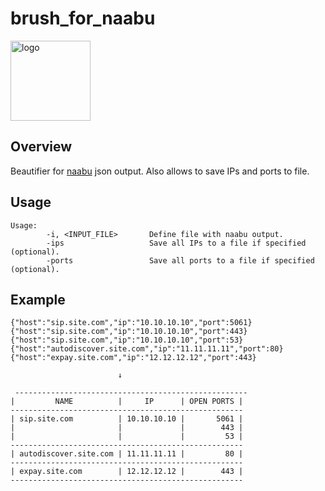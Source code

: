 # brush_for_naabu

<img  width="128" height="128" src="https://user-images.githubusercontent.com/37074372/154833276-fd22df53-f950-4941-879e-ad8db82f75ce.png" alt="logo"/>

## Overview

Beautifier for [naabu](https://github.com/projectdiscovery/naabu) json output. Also allows to save IPs and ports to file.

## Usage

```
Usage:
        -i, <INPUT_FILE>       Define file with naabu output.
        -ips                   Save all IPs to a file if specified (optional).
        -ports                 Save all ports to a file if specified (optional).
```

## Example

```
{"host":"sip.site.com","ip":"10.10.10.10","port":5061}
{"host":"sip.site.com","ip":"10.10.10.10","port":443}
{"host":"sip.site.com","ip":"10.10.10.10","port":53}
{"host":"autodiscover.site.com","ip":"11.11.11.11","port":80}
{"host":"expay.site.com","ip":"12.12.12.12","port":443}

                        ↓
 
 ----------------------------------------------------
|         NAME          |     IP      | OPEN PORTS |
----------------------------------------------------
| sip.site.com          | 10.10.10.10 |       5061 |
|                       |             |        443 |
|                       |             |         53 |
----------------------------------------------------
| autodiscover.site.com | 11.11.11.11 |         80 |
----------------------------------------------------
| expay.site.com        | 12.12.12.12 |        443 |
----------------------------------------------------

```
